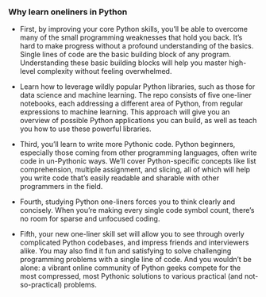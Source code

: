### Why learn oneliners in Python
- First, by improving your core Python skills, you’ll be able to overcome many of the small programming weaknesses that hold you back. It’s hard to make progress without a profound understanding of the basics.
  Single lines of code are the basic building block of any program. Understanding these basic building blocks will help you master high-level complexity without feeling overwhelmed.

- Learn how to leverage wildly popular Python libraries, such as those for data science and machine learning. The repo consists of five one-liner notebooks,
  each addressing a different area of Python, from regular expressions to machine learning. This approach will give you an overview of possible Python applications you can build, as well as teach you how to use
  these powerful libraries.

- Third, you’ll learn to write more Pythonic code. Python beginners, especially those coming from other programming languages, often write code in un-Pythonic ways. We’ll cover Python-specific concepts like list
   comprehension, multiple assignment, and slicing, all of which will help you write code that’s easily readable and sharable with other programmers in the field.
 
- Fourth, studying Python one-liners forces you to think clearly and concisely. When you’re making every single code symbol count, there’s no room for sparse and unfocused coding.

- Fifth, your new one-liner skill set will allow you to see through overly complicated Python codebases, and impress friends and interviewers alike. You may also find it fun and satisfying to solve challenging
   programming problems with a single line of code. And you wouldn’t be alone: a vibrant online community of Python geeks compete for the most compressed,
  most Pythonic solutions to various practical (and not-so-practical) problems.
